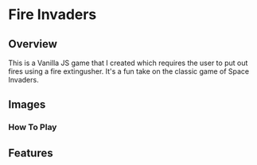 # Fire Invaders

## Overview

This is a Vanilla JS game that I created which requires the user to put out fires using a fire extingusher. It's a fun take on the classic game of Space Invaders.

## Images

### How To Play

## Features
